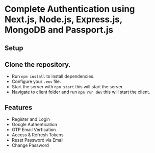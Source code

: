 # Complete Authentication using Next.js, Node.js, Express.js, MongoDB and Passport.js

## Setup

## Clone the repository.

- Run `npm install` to install dependencies.
- Configure your `.env` file.
- Start the server with `npm start` this will start the server.
- Navigate to client folder and run `npm run dev` this will start the client.

## Features

- Register and Login
- Google Authentication
- OTP Email Verfication
- Access & Refresh Tokens
- Reset Password via Email
- Change Password
